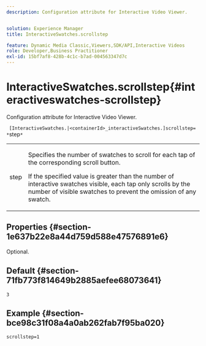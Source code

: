 ```yaml
---
description: Configuration attribute for Interactive Video Viewer.


solution: Experience Manager
title: InteractiveSwatches.scrollstep

feature: Dynamic Media Classic,Viewers,SDK/API,Interactive Videos
role: Developer,Business Practitioner
exl-id: 15bf7af8-428b-4c1c-b7ad-004563347d7c
---
```

# InteractiveSwatches.scrollstep{#interactiveswatches-scrollstep}

Configuration attribute for Interactive Video Viewer.

 ` [InteractiveSwatches.|<containerId>_interactiveSwatches.]scrollstep= *`step`*`

<table id="table_441553CD34C94A58A9D7CBF772DEDDB6"> 
 <tbody> 
  <tr> 
   <td colname="col1"> <p> <span class="codeph"><span class="varname"> step</span></span> </p> </td> 
   <td colname="col2"> <p>Specifies the number of swatches to scroll for each tap of the corresponding scroll button. </p> <p>If the specified value is greater than the number of interactive swatches visible, each tap only scrolls by the number of visible swatches to prevent the omission of any swatch. </p> </td> 
  </tr> 
 </tbody> 
</table>

## Properties {#section-1e637b22e8a44d759d588e47576891e6}

Optional.

## Default {#section-71fb773f814649b2885aefee68073641}

`3`

## Example {#section-bce98c31f08a4a0ab262fab7f95ba020}

```
scrollstep=1
```
